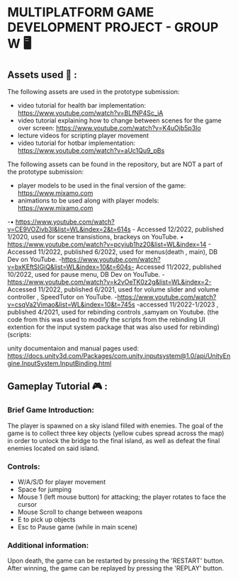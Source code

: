 # MULTIPLATFORM GAME DEVELOPMENT PROJECT - GROUP W :desktop_computer:

## Assets used :art: :

The following assets are used in the prototype submission:

- video tutorial for health bar implementation: https://www.youtube.com/watch?v=BLfNP4Sc_iA
- video tutorial explaining how to change between scenes for the game over screen: https://www.youtube.com/watch?v=K4uOjb5p3Io
- lecture videos for scripting player movement
- video tutorial for hotbar implementation: https://www.youtube.com/watch?v=aUc1Qu9_pBs

The following assets can be found in the repository, but are NOT a part of the prototype submission:
- player models to be used in the final version of the game: https://www.mixamo.com
- animations to be used along with player models: https://www.mixamo.com

-• https://www.youtube.com/watch?v=CE9VOZivb3I&list=WL&index=2&t=614s - Accessed 12/2022, published 1/2020, used for scene transistions, brackeys on YouTube.
• https://www.youtube.com/watch?v=pcyiub1hz20&list=WL&index=14 - Accessed 11/2022, published 6/2022, used for menus(death , main), DB Dev on YouTube.
-https://www.youtube.com/watch?v=bxKEftSIGiQ&list=WL&index=10&t=604s- Accessed 11/2022, published 10/2022, used for pause menu, DB Dev on YouTube.
-https://www.youtube.com/watch?v=k2vOeTK0z2g&list=WL&index=2- Accessed 11/2022, published 6/2021, used for volume slider and volume controller , SpeedTutor on YouTube.
-https://www.youtube.com/watch?v=csqVa2Vimao&list=WL&index=10&t=745s -accessed 11/2022-1/2023 , published 4/2021, used for rebinding controls ,samyam on Youtube.
(the code from this was used to modify the scripts from the rebinding UI extention for the input system package that was also used for rebinding)(scripts:

unity documentaion and manual pages used:
https://docs.unity3d.com/Packages/com.unity.inputsystem@1.0/api/UnityEngine.InputSystem.InputBinding.html


## Gameplay Tutorial :video_game: :
### Brief Game Introduction:
The player is spawned on a sky island filled with enemies. The goal of the game is to collect three key objects
(yellow cubes spread across the map) in order to unlock the bridge to the final island, as well as defeat the final
enemies located on said island.

### Controls: 
- W/A/S/D for player movement
- Space for jumping
- Mouse 1 (left mouse button) for attacking; the player rotates to face the cursor
- Mouse Scroll to change between weapons
- E to pick up objects
- Esc to Pause game (while in main scene)

### Additional information:
Upon death, the game can be restarted by pressing the 'RESTART' button. After winning, the game can be 
replayed by pressing the 'REPLAY' button.
